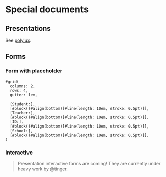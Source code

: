 # Special documents

## Presentations

See [polylux](../../packages/).

## Forms

### Form with placeholder
```
#grid(
  columns: 2,
  rows: 4,
  gutter: 1em,

  [Student:],
  [#block()#align(bottom)[#line(length: 10em, stroke: 0.5pt)]],
  [Teacher:],
  [#block()#align(bottom)[#line(length: 10em, stroke: 0.5pt)]],
  [ID:],
  [#block()#align(bottom)[#line(length: 10em, stroke: 0.5pt)]],
  [School:],
  [#block()#align(bottom)[#line(length: 10em, stroke: 0.5pt)]],
)
```

### Interactive
> Presentation interactive forms are coming! They are currently under heavy work by @tinger.

